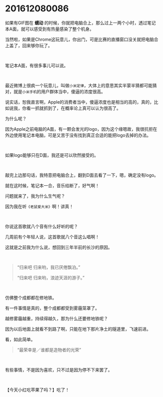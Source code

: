 # 201612080086

如果有GIF图在 **蠕动** 的时候，你就把电脑合上，那么过上一两个小时，透过笔记本A面，就可以感受到有热量感染了整个机身。

当然啦，如果是Chrome这玩意儿，你出门，可是比赛的直播窗口没关就把电脑合上盖了，回来够你玩了。

<br/>

笔记本A面，有很多事儿可以说。

<br/>

最近微博上很疯一个玩意儿，叫做`小米定律`，大体上的意思其实半蒙半猜都可能猜对，就是`小米手机`的用户群体当中，傻逼的浓度很高。

说实话，恕我直言啊，Apple的消费者当中，傻逼浓度也是相当的高的，真的，比如说我，你看一抓就抓到了，在概率论上真可以认为很高了。

为什么呢？

因为Apple之前电脑的A面，有一颗会发光的logo，因为这个缘嗯故，我很抗拒在外边使用笔记本电脑，可是又苦于没有找到真正合适的能把logo去掉的办法。

<br/>

如果logo能够只在D面，我还是可以欣然接受的。

<br/>

敲完上边那句话，我特意把电脑合上，翻到D面去看了一下，嗯，确定没有logo。

就在这时候，笔记本一合，音乐给断了，好气啊！

问题就来了，我为什么生气呢？

因为我在听`《老鼠爱大米》`啊！讲真！

<br/>

你说这首歌就八个音有什么好听的呢？

几周前有个年轻人说，这首歌就八个音这么唱啊！

这就是之前我为什么说，想回到三年半前的长沙的原因。

<br/>

> “归来吧 归来哟，我已厌倦飘泊。”
>
> “归来吧 归来哟，浪迹天涯的游子。”

<br/>

仿佛整个成都都在修地铁。

有一件事情是真的，整个成都都受到雾霾笼罩了。

越修雾霾越重，持续得越久，那为什么还要修地铁呢？

因为以后地面上就看不到路了啊，只能在地下那片净土的隧道里，飞速前进。

看，如此简单。

> “最荣幸是／谁都是造物者的光荣”

<br/>

有些事情，不是因为喜欢，只不过是因为停不下来罢了。

<br/>

【今天小红吃苹果了吗？】吃了！